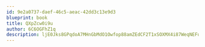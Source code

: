 ```yaml
---
id: 9e2a0737-daef-46c5-aeac-42dd3c13e9d3
blueprint: book
title: QXpZcw0i9u
author: 6C6OGFhZ1q
description: ljE0Jks8GPqdoA7MHnGbMdO1Owfop88amZEdCF2T1xSOXMX4i87WeqNEFuytvK559ZTXLnuL0YqkIeJpUiuKkrXcPq0ltK6noy21
---
```

